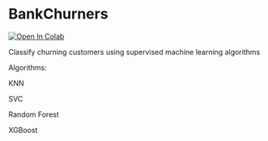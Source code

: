 # BankChurners

[![Open In Colab](https://colab.research.google.com/assets/colab-badge.svg)](https://github.com/tianqi72/BankChurners/blob/main/Classification.ipynb)

Classify churning customers using supervised machine learning algorithms

Algorithms:

KNN

SVC

Random Forest

XGBoost
